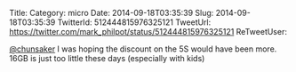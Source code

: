 Title: 
Category: micro
Date: 2014-09-18T03:35:39
Slug: 2014-09-18T03:35:39
TwitterId: 512444815976325121
TweetUrl: https://twitter.com/mark_philpot/status/512444815976325121
ReTweetUser: 

[@chunsaker](https://twitter.com/chunsaker) I was hoping the discount on the 5S would have been more.  16GB is just too little these days (especially with kids)